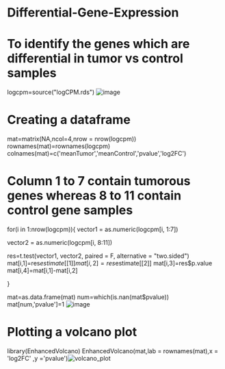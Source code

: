 # Differential-Gene-Expression

# To identify the genes which are differential in tumor vs control samples

logcpm=source("logCPM.rds")
![image](https://user-images.githubusercontent.com/110582335/198826384-45ef4420-c025-41b5-8e61-4246804b8de7.png)

# Creating a dataframe
mat=matrix(NA,ncol=4,nrow = nrow(logcpm))
rownames(mat)=rownames(logcpm)
colnames(mat)=c('meanTumor','meanControl','pvalue','log2FC')

# Column 1 to 7 contain tumorous genes whereas 8 to 11 contain control gene samples
for(i in 1:nrow(logcpm)){
  vector1 = as.numeric(logcpm[i, 1:7])
  
  vector2 = as.numeric(logcpm[i, 8:11])
  
  res=t.test(vector1, vector2, paired = F, alternative = "two.sided")
  mat[i,1]=res$estimate[[1]]
  mat[i,2]=res$estimate[[2]]
  mat[i,3]=res$p.value
  mat[i,4]=mat[i,1]-mat[i,2]
  
}

mat=as.data.frame(mat)
num=which(is.nan(mat$pvalue))
mat[num,'pvalue']=1
![image](https://user-images.githubusercontent.com/110582335/198826249-3ac30081-2b46-4f7d-ae8f-73d14b617b5b.png)

# Plotting a volcano plot 
library(EnhancedVolcano)
EnhancedVolcano(mat,lab = rownames(mat),x = 'log2FC' ,y ='pvalue')![volcano_plot](https://user-images.githubusercontent.com/110582335/197959094-6d2c9411-f515-419d-a0a0-7308a520442d.jpg)
